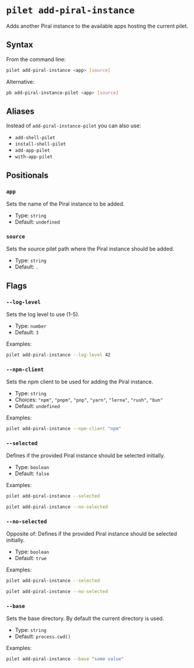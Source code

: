 # `pilet add-piral-instance`

Adds another Piral instance to the available apps hosting the current pilet.

## Syntax

From the command line:

```sh
pilet add-piral-instance <app> [source]
```

Alternative:

```sh
pb add-piral-instance-pilet <app> [source]
```

## Aliases

Instead of `add-piral-instance-pilet` you can also use:

- `add-shell-pilet`
- `install-shell-pilet`
- `add-app-pilet`
- `with-app-pilet`

## Positionals

### `app`

Sets the name of the Piral instance to be added.

- Type: `string`
- Default: `undefined`

### `source`

Sets the source pilet path where the Piral instance should be added.

- Type: `string`
- Default: `.`

## Flags

### `--log-level`

Sets the log level to use (1-5).

- Type: `number`
- Default: `3`

Examples:

```sh
pilet add-piral-instance --log-level 42
```

### `--npm-client`

Sets the npm client to be used for adding the Piral instance.

- Type: `string`
- Choices: `"npm"`, `"pnpm"`, `"pnp"`, `"yarn"`, `"lerna"`, `"rush"`, `"bun"`
- Default: `undefined`

Examples:

```sh
pilet add-piral-instance --npm-client "npm"
```

### `--selected`

Defines if the provided Piral instance should be selected initially.

- Type: `boolean`
- Default: `false`

Examples:

```sh
pilet add-piral-instance --selected
```

```sh
pilet add-piral-instance --no-selected
```

### `--no-selected`

Opposite of:
Defines if the provided Piral instance should be selected initially.

- Type: `boolean`
- Default: `true`

Examples:

```sh
pilet add-piral-instance --selected
```

```sh
pilet add-piral-instance --no-selected
```

### `--base`

Sets the base directory. By default the current directory is used.

- Type: `string`
- Default: `process.cwd()`

Examples:

```sh
pilet add-piral-instance --base "some value"
```
